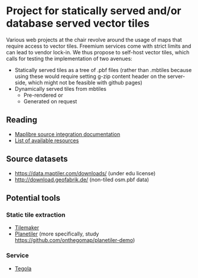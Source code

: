 # Project for statically served and/or database served vector tiles

Various web projects at the chair revolve around the usage of maps that require access to vector tiles. Freemium services come with strict limits and can lead to vendor lock-in. We thus propose to self-host vector tiles, which calls for testing the implementation of two avenues:

- Statically served tiles as a tree of .pbf files (rather than .mbtiles because using these would require setting g-zip content header on the server-side, which might not be feasible with github pages)
- Dynamically served tiles from mbtiles
  - Pre-rendered or
  - Generated on request

## Reading

- [Maplibre source integration documentation](https://maplibre.org/maplibre-gl-js-docs/style-spec/sources/)
- [List of available resources](https://github.com/mapbox/awesome-vector-tiles)

## Source datasets

- https://data.maptiler.com/downloads/ (under edu license)
- http://download.geofabrik.de/ (non-tiled osm.pbf data)

## Potential tools

### Static tile extraction

- [Tilemaker](https://github.com/systemed/tilemaker/)
- [Planetiler](https://github.com/onthegomap/planetiler) (more specifically, study https://github.com/onthegomap/planetiler-demo)

### Service

- [Tegola](https://tegola.io/)
